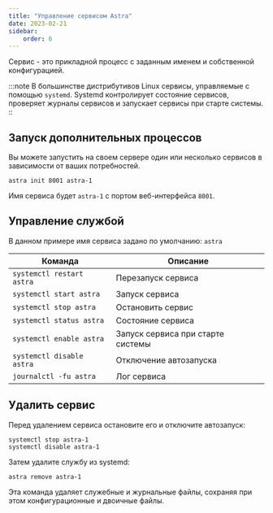 ```yaml
---
title: "Управление сервисом Astra"
date: 2023-02-21
sidebar:
    order: 6
---
```


Сервис - это прикладной процесс с заданным именем и собственной конфигурацией.

:::note В большинстве дистрибутивов Linux сервисы, управляемые с помощью `systemd`. Systemd контролирует состояние сервисов, проверяет журналы сервисов и запускает сервисы при старте системы. ::

## Запуск дополнительных процессов[](https://help.cesbo.com/astra/getting-started/first-steps/manage-service#launch-additional-services)

Вы можете запустить на своем сервере один или несколько сервисов в зависимости от ваших потребностей.

```
astra init 8001 astra-1
```

Имя сервиса будет `astra-1` с портом веб-интерфейса `8001`.

## Управление службой[](https://help.cesbo.com/astra/getting-started/first-steps/manage-service#service-management)

В данном примере имя сервиса задано по умолчанию: `astra`

| Команда | Описание |
| --- | --- |
| `systemctl restart astra` | Перезапуск сервиса |
| `systemctl start astra` | Запуск сервиса |
| `systemctl stop astra` | Остановить сервис |
| `systemctl status astra` | Состояние сервиса |
| `systemctl enable astra` | Запуск сервиса при старте системы |
| `systemctl disable astra` | Отключение автозапуска |
| `journalctl -fu astra` | Лог сервиса |

## Удалить сервис[](https://help.cesbo.com/astra/getting-started/first-steps/manage-service#remove-service)

Перед удалением сервиса остановите его и отключите автозапуск:

```
systemctl stop astra-1
systemctl disable astra-1
```

Затем удалите службу из systemd:

```
astra remove astra-1
```

Эта команда удаляет служебные и журнальные файлы, сохраняя при этом конфигурационные и двоичные файлы.
